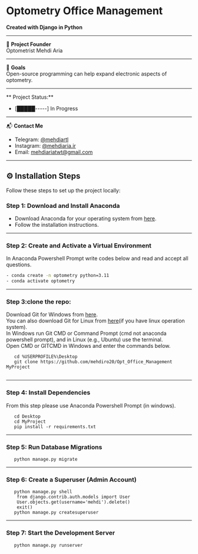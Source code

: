 # Optometry Office Management

**Created with Django in Python**

---

📌 **Project Founder**  
Optometrist Mehdi Aria  

---

🎯 **Goals**  
Open-source programming can help expand electronic aspects of optometry.  


---

**  Project Status:** 
- [█████-----] In Progress
  
---

📬 **Contact Me**  
- Telegram: [@mehdiartl](https://t.me/mehdiartl)  
- Instagram: [@mehdiaria.ir](https://instagram.com/mehdiaria.ir)  
- Email: [mehdiariatwt@gmail.com](mailto:mehdiariatwt@gmail.com)  

---


## ⚙️ Installation Steps

Follow these steps to set up the project locally:

### Step 1: Download and Install Anaconda
- Download Anaconda for your operating system from [here](https://www.anaconda.com/products/distribution).  
- Follow the installation instructions.

---

### Step 2: Create and Activate a Virtual Environment
In Anaconda Powershell Prompt write codes below and read and accept all questions.
```bash
- conda create -n optometry python=3.11
- conda activate optometry

```
---
### Step 3:clone the repo:
Download Git for Windows from [here](https://git-scm.com/downloads/win).<br>
You can also download Git for Linux from [here](https://git-scm.com/downloads/linux)(if you have linux operation system).<br>
In Windows run Git CMD or Command Prompt (cmd not anaconda powershell prompt), and in Linux (e.g., Ubuntu) use the terminal.<br>
Open CMD or GITCMD in Windows and enter the commands below.
```
   cd %USERPROFILE%\Desktop
   git clone https://github.com/mehdiro20/Opt_Office_Management MyProject


```
---

### Step 4: Install Dependencies
From this step please use Anaconda Powershell Prompt (in windows).
```
   cd Desktop
   cd MyProject
   pip install -r requirements.txt

```
---
### Step 5: Run Database Migrations
```
   python manage.py migrate

```
---
### Step 6: Create a Superuser (Admin Account)

```
   python manage.py shell
    from django.contrib.auth.models import User
    User.objects.get(username='mehdi').delete()
    exit()
   python manage.py createsuperuser

```
---
### Step 7: Start the Development Server

```
   python manage.py runserver

```
   
